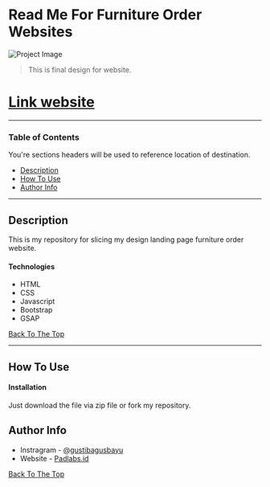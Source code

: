 # Read Me For Furniture Order Websites

![Project Image](https://user-images.githubusercontent.com/38857598/122137133-85bab280-ce76-11eb-8eaf-939a1a66aa2f.jpg)

> This is final design for website.

# [Link website](https://gustibagusbayu.github.io/Furniture-order-websites/)

---

### Table of Contents
You're sections headers will be used to reference location of destination.

- [Description](#description)
- [How To Use](#how-to-use)
- [Author Info](#author-info)

---

## Description

This is my repository for slicing my design landing page furniture order website.

#### Technologies

- HTML
- CSS
- Javascript
- Bootstrap
- GSAP

[Back To The Top](#read-me-for-furniture-order-websites)

---

## How To Use

#### Installation
Just download the file via zip file or fork my repository.


## Author Info

- Instragram - [@gustibagusbayu](https://instagram.com/gustibagusbayu)
- Website - [Padlabs.id](https://gustibagusbayu.github.io/)

[Back To The Top](#read-me-for-furniture-order-websites)
